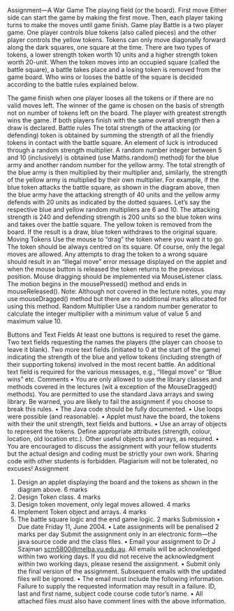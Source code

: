 Assignment—A War Game
The playing field (or the board).
First move
Either side can start the game by making the first move. Then, each player taking turns to make
the moves until game finish.
Game play
Battle is a two player game. One player controls blue tokens (also called pieces) and the other
player controls the yellow tokens. Tokens can only move diagonally forward along the dark
squares, one square at the time. There are two types of tokens, a lower strength token worth 10
units and a higher strength token worth 20-unit.
When the token moves into an occupied square (called the battle square), a battle takes place and
a losing token is removed from the game board. Who wins or looses the battle of the square is
decided according to the battle rules explained below.

The game finish when one player looses all the tokens or if there are no valid moves left. The
winner of the game is chosen on the basis of strength not on number of tokens left on the board.
The player with greatest strength wins the game. If both players finish with the same overall
strength then a draw is declared.
Battle rules
The total strength of the attacking (or defending) token is obtained by summing the strength of
all the friendly tokens in contact with the battle square. An element of luck is introduced through
a random strength multiplier. A random number integer between 5 and 10 (inclusively) is
obtained (use Maths.random() method) for the blue army and another random number for the
yellow army. The total strength of the blue army is then multiplied by their multiplier and,
similarly, the strength of the yellow army is multiplied by their own multiplier.
For example, if the blue token attacks the battle square, as shown in the diagram above, then the
blue army have the attacking strength of 40 units and the yellow army defends with 20 units as
indicated by the dotted squares. Let’s say the respective blue and yellow random multipliers are
6 and 10. The attacking strength is 240 and defending strength is 200 units so the blue token
wins and takes over the battle square. The yellow token is removed from the board. If the result
is a draw, blue token withdraws to the original square.
Moving Tokens
Use the mouse to “drag” the token where you want it to go. The token should be always centred
on its square. Of course, only the legal moves are allowed. Any attempts to drag the token to a
wrong square should result in an “Illegal move” error message displayed on the applet and when
the mouse button is released the token returns to the previous position. Mouse dragging should
be implemented via MouseListener class. The motion begins in the mousePressed() method and
ends in mouseReleased().
Note: Although not covered in the lecture notes, you may use mouseDragged() method but
there are no additional marks allocated for using this method.
Random Multiplier
Use a random number generator to calculate the integer multiplier with a minimum value of
value 5 and maximum value 10.

Buttons and Text Fields
At least one buttons is required to reset the game. Two text fields requesting the names the players (the
player can choose to leave it blank). Two more text fields (initiated to 0 at the start of the game)
indicating the strength of the blue and yellow tokens (including strength of their supporting tokens)
involved in the most recent battle. An additional text field is required for the various messages, e.g.,
“Illegal move” or “Blue wins” etc.
Comments
•
You are only allowed to use the library classes and methods covered in the lectures (wit a
exception of the MouseDragged() methods). You are permitted to use the standard Java arrays
and swing library. Be warned, you are likely to fail the assignment if you choose to break this
rules.
•
The Java code should be fully documented.
• Use loops were possible (and reasonable).
• Applet must have the board, the tokens with their the unit strength, text fields and buttons.
• Use an array of objects to represent the tokens. Define appropriate attributes (strength, colour,
location, old location etc.). Other useful objects and arrays, as required.
• You are encouraged to discuss the assignment with your fellow students but the actual design
and coding must be strictly your own work. Sharing code with other students is forbidden.
Plagiarism will not be tolerated, no excuses!
Assignment
1. Design an applet displaying the board and the tokens as shown in the diagram above. 6 marks
2. Design Token class. 4 marks
4. Design token movement, only legal moves allowed. 4 marks
3. Implement Token object and arrays. 4 marks
5. The battle square logic and the end game logic. 2 marks
Submission
•
Due date Friday 11, June 2004.
• Late assignments will be penalised 2 marks per day Submit the assignment only in an
electronic form—the java source code and the class files.
• Email your assignment to Dr J Szajman scm5800@melba.vu.edu.au. All emails will be
acknowledged within two working days. If you did not receive the acknowledgment within two
working days, please resend the assignment.
• Submit only the final version of the assignment. Subsequent emails with the updated files will
be ignored.
• The email must include the following information. Failure to supply the requested information
may result in a failure.
ID, last and first name,
subject code
course code
tutor’s name.
• All attached files must also have comment lines with the above information.
